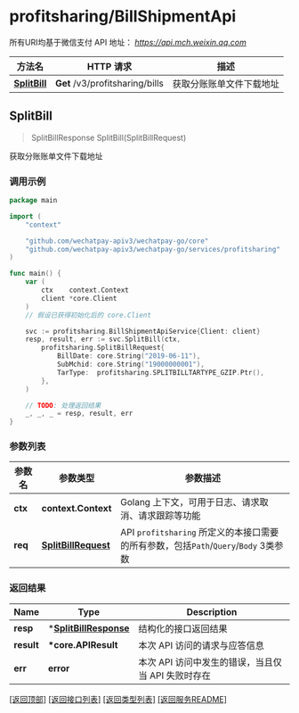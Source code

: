 # profitsharing/BillShipmentApi

所有URI均基于微信支付 API 地址： *https://api.mch.weixin.qq.com*

方法名 | HTTP 请求 | 描述
------------- | ------------- | -------------
[**SplitBill**](#splitbill) | **Get** /v3/profitsharing/bills | 获取分账账单文件下载地址



## SplitBill

> SplitBillResponse SplitBill(SplitBillRequest)

获取分账账单文件下载地址



### 调用示例

```go
package main

import (
	"context"

	"github.com/wechatpay-apiv3/wechatpay-go/core"
	"github.com/wechatpay-apiv3/wechatpay-go/services/profitsharing"
)

func main() {
	var (
		ctx    context.Context
		client *core.Client
	)
	// 假设已获得初始化后的 core.Client

	svc := profitsharing.BillShipmentApiService{Client: client}
	resp, result, err := svc.SplitBill(ctx,
		profitsharing.SplitBillRequest{
			BillDate: core.String("2019-06-11"),
			SubMchid: core.String("19000000001"),
			TarType:  profitsharing.SPLITBILLTARTYPE_GZIP.Ptr(),
		},
	)

	// TODO: 处理返回结果
	_, _, _ = resp, result, err
}
```

### 参数列表
参数名 | 参数类型 | 参数描述
------------- | ------------- | -------------
**ctx** | **context.Context** | Golang 上下文，可用于日志、请求取消、请求跟踪等功能|
**req** | [**SplitBillRequest**](SplitBillRequest.md) | API `profitsharing` 所定义的本接口需要的所有参数，包括`Path`/`Query`/`Body` 3类参数|

### 返回结果
Name | Type | Description
------------- | ------------- | -------------
**resp** | \*[**SplitBillResponse**](SplitBillResponse.md) | 结构化的接口返回结果
**result** | **\*core.APIResult** | 本次 API 访问的请求与应答信息
**err** | **error** | 本次 API 访问中发生的错误，当且仅当 API 失败时存在

[\[返回顶部\]](#profitsharingbillshipmentapi)
[\[返回接口列表\]](README.md#接口列表)
[\[返回类型列表\]](README.md#类型列表)
[\[返回服务README\]](README.md)

